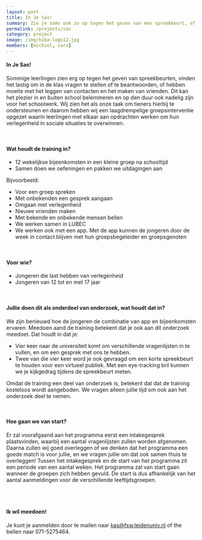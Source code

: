 ```yaml
---
layout: post
title: In Je Sas!
summary: Zie je soms ook zo op tegen het geven van een spreekbeurt, of vind je het lastig om vragen te stellen of te beantwoorden in de klas, misschien is de training In Je Sas! wel iets voor jou!
permalink: /projects/sas
category: project
image: /img/kiba-logo12.jpg
members: [michiel, sara]
---
```


#### In Je Sas! 
Sommige leerlingen zien erg op tegen het geven van spreekbeurten, vinden het lastig om in de klas vragen te stellen of te beantwoorden, of hebben moeite met het leggen van contacten en het maken van vrienden. Dit kan het plezier in en buiten school belemmeren en op den duur ook nadelig zijn voor het schoolwerk.
Wij zien het als onze taak om tieners hierbij te ondersteunen en daarom hebben wij een laagdrempelige groepsinterventie opgezet waarin leerlingen met elkaar aan opdrachten werken om hun verlegenheid in sociale situaties te overwinnen.

<br>

#### Wat houdt de training in?
- 12 wekelijkse bijeenkomsten in een kleine groep na schooltijd
- Samen doen we oefeningen en pakken we uitdagingen aan

Bijvoorbeeld:
- Voor een groep spreken
- Met onbekenden een gesprek aangaan
- Omgaan met verlegenheid
- Nieuwe vrienden maken
- Met bekende en onbekende mensen bellen
- We werken samen in LUBEC
- We werken ook met een app. Met de app kunnen de jongeren door de week in contact blijven met hun groepsbegeleider en groepsgenoten 

<br>

#### Voor wie?
- Jongeren die last hebben van verlegenheid
- Jongeren van 12 tot en met 17 jaar

<br>

#### Jullie doen dit als onderdeel van onderzoek, wat houdt dat in?
We zijn benieuwd hoe de jongeren de combinatie van app en bijeenkomsten ervaren. Meedoen aand de training betekent dat je ook aan dit onderzoek meedoet. Dat houdt in dat je:
- Vier keer naar de universiteit komt om verschillende vragenlijsten in te vullen, en om een gesprek met ons te hebben.
- Twee van die vier keer word je ook gevraagd om een korte spreekbeurt te houden voor een virtueel publiek. Met een eye-tracking bril kunnen we je kijkgedrag tijdens de spreekbeurt meten. 

Omdat de training een deel van onderzoek is, betekent dat dat de training kosteloos wordt aangeboden. We vragen alleen jullie tijd om ook aan het onderzoek deel te nemen.

<br>

#### Hoe gaan we van start?
Er zal voorafgaand aan het programma eerst een intakegesprek plaatsvinden, waarbij een aantal vragenlijsten zullen worden afgenomen. Daarna zullen wij goed overleggen of we denken dat het programma een goede match is voor jullie, en we vragen jullie om dat ook samen thuis te overleggen!
Tussen het intakegesprek en de start van het programma zit een periode van een aantal weken. Het programma zal van start gaan wanneer de groepen zich hebben gevuld. De start is dus afhankelijk van het aantal aanmeldingen voor de verschillende leeftijdsgroepen.

<br>
<br>

#### Ik wil meedoen!
Je kunt je aanmelden door te mailen naar kas@fsw.leidenuniv.nl of the bellen naar 071-5275464.

<br>
